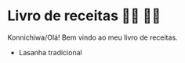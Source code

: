 
# Livro de receitas :man_cook: :woman_cook:

 Konnichiwa/Olá! Bem vindo ao meu livro de receitas.

 - Lasanha tradicional

